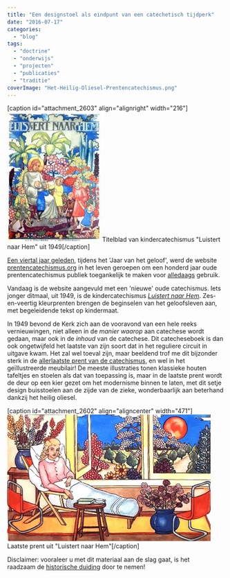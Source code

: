 ```yaml
---
title: "Een designstoel als eindpunt van een catechetisch tijdperk"
date: "2016-07-17"
categories: 
  - "blog"
tags: 
  - "doctrine"
  - "onderwijs"
  - "projecten"
  - "publicaties"
  - "traditie"
coverImage: "Het-Heilig-Oliesel-Prentencatechismus.png"
---
```


\[caption id="attachment\_2603" align="alignright" width="216"\][![Titelblad van kindercatechismus "Luistert naar Hem" uit 1949](images/000-216x300.jpg)](http://prentencatechismus.org/inhoud-luistert-naar-hem/) Titelblad van kindercatechismus "Luistert naar Hem" uit 1949\[/caption\]

[Een viertal jaar geleden](/blog/prentenchatechismus-org-prenten-uit-grootvaders-tijd-geven-een-nieuwe-kijk-op-de-kerkelijke-leer/), tijdens het 'Jaar van het geloof', werd de website [prentencatechismus.org](http://prentencatechismus.org/) in het leven geroepen om een honderd jaar oude prentencatechismus publiek toegankelijk te maken voor [alledaags](/blog/alledaags-geloven/) gebruik.

Vandaag is de website aangevuld met een 'nieuwe' oude catechismus. Iets jonger ditmaal, uit 1949, is de kindercatechismus [_Luistert naar Hem_](http://prentencatechismus.org/inhoud-luistert-naar-hem/). Zes-en-veertig kleurprenten brengen de beginselen van het geloofsleven aan, met begeleidende tekst op kindermaat.

In 1949 bevond de Kerk zich aan de vooravond van een hele reeks vernieuwingen, niet alleen in de _manier waarop_ aan catechese wordt gedaan, maar ook in de _inhoud_ van de catechese. Dit catecheseboek is dan ook ongetwijfeld het laatste van zijn soort dat in het reguliere circuit in uitgave kwam. Het zal wel toeval zijn, maar beeldend trof me dit bijzonder sterk in de [allerlaatste prent van de catechismus](http://prentencatechismus.org/luistert-naar-hem/het-heilig-oliesel/), en wel in het geïllustreerde meubilair! De meeste illustraties tonen klassieke houten tafeltjes en stoelen als dat van toepassing is, maar in de laatste prent wordt de deur op een kier gezet om het modernisme binnen te laten, met dit setje design buisstoelen aan de zijde van de zieke, wonderbaarlijk aan beterhand dankzij het heilig oliesel.

\[caption id="attachment\_2602" align="aligncenter" width="471"\][![Laatste prent uit "Luistert naar Hem"](images/Het-Heilig-Oliesel-Prentencatechismus.png)](http://prentencatechismus.org/luistert-naar-hem/het-heilig-oliesel/) Laatste prent uit "Luistert naar Hem"\[/caption\]

Disclaimer: vooraleer u met dit materiaal aan de slag gaat, is het raadzaam de [historische duiding](http://prentencatechismus.org/about/) door te nemen!

